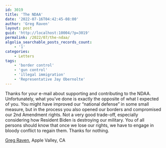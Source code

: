 ```yaml
---
id: 3019
title: 'The NDAA'
date: '2022-07-16T04:42:45-08:00'
author: 'Greg Raven'
layout: post
guid: 'http://localhost:10004/?p=3019'
permalink: /2022/07/the-ndaa/
algolia_searchable_posts_records_count:
    - '1'
categories:
    - Letters
tags:
    - 'border control'
    - 'gun control'
    - 'illegal immigration'
    - 'Representative Jay Obernolte'
---
```


Thanks for your e-mail about supporting and contributing to the NDAA. Unfortunately, what you’ve done is exactly the opposite of what I expected of you. You might have improved our “national defense” in some small measure, but in the process you also opened our borders and compromised our 2nd Amendment rights. Not a very good trade-off, especially considering how Resident Biden is destroying our military. You of all persons should know that once we lose our rights, we have to engage in bloody conflict to regain them. Thanks for nothing.

[Greg Raven](https://www.gregraven.org/), Apple Valley, CA